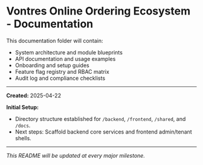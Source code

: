 # Vontres Online Ordering Ecosystem - Documentation

This documentation folder will contain:
- System architecture and module blueprints
- API documentation and usage examples
- Onboarding and setup guides
- Feature flag registry and RBAC matrix
- Audit log and compliance checklists

---

**Created:** 2025-04-22

**Initial Setup:**
- Directory structure established for `/backend`, `/frontend`, `/shared`, and `/docs`.
- Next steps: Scaffold backend core services and frontend admin/tenant shells.

---

_This README will be updated at every major milestone._
